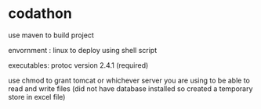 # codathon

use maven to build project

envornment : linux to deploy using shell script

executables: protoc version 2.4.1 (required)

use chmod to grant tomcat or whichever server you are using to be able to read and write files (did not have database installed so created a temporary store in excel file)
